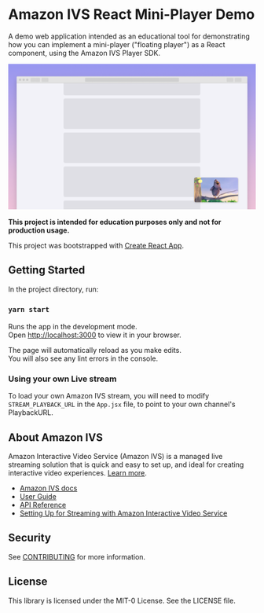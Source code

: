 # Amazon IVS React Mini-Player Demo

A demo web application intended as an educational tool for demonstrating how you can implement a mini-player ("floating player") as a React component, using the Amazon IVS Player SDK.

<img src="mini-player-demo.png" alt="Amazon IVS mini-player demo" />

**This project is intended for education purposes only and not for production usage.**

This project was bootstrapped with [Create React App](https://github.com/facebook/create-react-app).

## Getting Started

In the project directory, run:

### `yarn start`

Runs the app in the development mode.<br /> Open [http://localhost:3000](http://localhost:3000) to view it in your browser.

The page will automatically reload as you make edits.<br /> You will also see any lint errors in the console.

### Using your own Live stream

To load your own Amazon IVS stream, you will need to modify `STREAM_PLAYBACK_URL` in the `App.jsx` file, to point to your own channel's PlaybackURL.


## About Amazon IVS
Amazon Interactive Video Service (Amazon IVS) is a managed live streaming solution that is quick and easy to set up, and ideal for creating interactive video experiences. [Learn more](https://aws.amazon.com/ivs/).

* [Amazon IVS docs](https://docs.aws.amazon.com/ivs/)
* [User Guide](https://docs.aws.amazon.com/ivs/latest/userguide/)
* [API Reference](https://docs.aws.amazon.com/ivs/latest/APIReference/)
* [Setting Up for Streaming with Amazon Interactive Video Service](https://aws.amazon.com/blogs/media/setting-up-for-streaming-with-amazon-ivs/)

## Security

See [CONTRIBUTING](CONTRIBUTING.md#security-issue-notifications) for more information.

## License

This library is licensed under the MIT-0 License. See the LICENSE file.